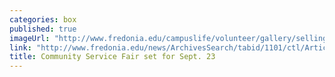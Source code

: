 ```yaml
---
categories: box
published: true
imageUrl: "http://www.fredonia.edu/campuslife/volunteer/gallery/selling%20tickets-at-relay%20for-life.jpg"
link: "http://www.fredonia.edu/news/ArchivesSearch/tabid/1101/ctl/ArticleView/mid/1878/articleId/5510/Community_Service_Fair_slated_for_Sept_23_in_Williams_Center.aspx"
title: Community Service Fair set for Sept. 23
---
```


